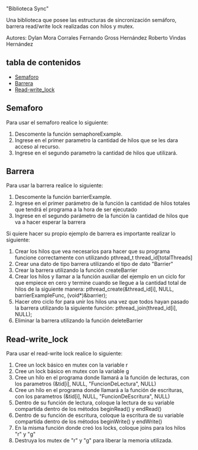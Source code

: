 "Biblioteca Sync"

Una biblioteca que posee las estructuras de sincronización semáforo, barrera read/write lock realizadas con hilos y mutex.

  Autores:
  Dylan Mora Corrales
  Fernando Gross Hernández
  Roberto Vindas Hernández

## tabla de contenidos
- [Semaforo](#semaforo)
- [Barrera](#barrera)
- [Read-write_lock](#read-write_lock)


## Semaforo

Para usar el semaforo realice lo siguiente:

1. Descomente la función semaphoreExample.
2. Ingrese en el primer parametro la cantidad de hilos que se les dara acceso al recurso.
3. Ingrese en el segundo parametro la cantidad de hilos que utilizará.

## Barrera

Para usar la barrera realice lo siguiente:

1. Descomente la función barrierExample.
2. Ingrese en el primer parámetro de la función la cantidad de hilos totales que tendrá el programa a la hora de ser ejecutado
3. Ingrese en el segundo parámetro de la función la cantidad de hilos que va a hacer esperar la barrera

Si quiere hacer su propio ejemplo de barrera es importante realizar lo siguiente:

1. Crear los hilos que vea necesarios para hacer que su programa funcione correctamente con utilizando pthread_t thread_id[totalThreads]
2. Crear una dato de tipo barrera utilizando el tipo de dato "Barrier"
3. Crear la barrera utilizando la función createBarrier
4. Crear los hilos y llamar a la función auxiliar del ejemplo en un ciclo for que empiece en cero y termine cuando se llegue a la cantidad total de hilos de la siguiente manera: pthread_create(&thread_id[i], NULL, barrierExampleFunc, (void*)&barrier);
5. Hacer otro ciclo for para unir los hilos una vez que todos hayan pasado la barrera utilizando la siguiente función:  pthread_join(thread_id[i], NULL);
6. Eliminar la barrera utilizando la función deleteBarrier

## Read-write_lock

Para usar el read-write lock realice lo siguiente:

1. Cree un lock básico en mutex con la variable r
2. Cree un lock básico en mutex con la variable g
3. Cree un hilo en el programa donde llamará a la función de lecturas, con los parametros (&tid[i], NULL, "FuncionDeLectura", NULL)
4. Cree un hilo en el programa donde llamará a la función de escrituras, con los parametros (&tid[i], NULL, "FuncionDeEscritura", NULL)
5. Dentro de su función de lectura, coloque la lectura de su variable compartida dentro de los métodos beginRead() y endRead()
6. Dentro de su función de escritura, coloque la escritura de su variable compartida dentro de los métodos beginWrite() y endWrite()
7. En la misma función donde creó los locks, coloque joins para los hilos "r" y "g"
8. Destruya los mutex de "r" y "g" para liberar la memoria utilizada.